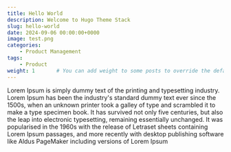 ```yaml
---
title: Hello World
description: Welcome to Hugo Theme Stack
slug: hello-world
date: 2024-09-06 00:00:00+0000
image: test.png
categories:
    - Product Management
tags:
    - Product
weight: 1       # You can add weight to some posts to override the default sorting (date descending)
---
```


Lorem Ipsum is simply dummy text of the printing and typesetting industry. Lorem Ipsum has been the industry's standard dummy text ever since the 1500s, when an unknown printer took a galley of type and scrambled it to make a type specimen book. It has survived not only five centuries, but also the leap into electronic typesetting, remaining essentially unchanged. It was popularised in the 1960s with the release of Letraset sheets containing Lorem Ipsum passages, and more recently with desktop publishing software like Aldus PageMaker including versions of Lorem Ipsum
